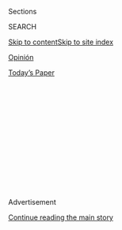 <div id="app">

<div>

<div>

<div>

<div class="NYTAppHideMasthead css-1q2w90k e1suatyy0">

<div class="section css-ui9rw0 e1suatyy2">

<div class="css-eph4ug er09x8g0">

<div class="css-6n7j50">

</div>

<span class="css-1dv1kvn">Sections</span>

<div class="css-10488qs">

<span class="css-1dv1kvn">SEARCH</span>

</div>

[Skip to content](#site-content)[Skip to site
index](#site-index)

</div>

<div id="masthead-section-label" class="css-1wr3we4 eaxe0e00">

[Opinión](https://www.nytimes.com/es/section/opinion)

</div>

<div class="css-10698na e1huz5gh0">

</div>

</div>

<div id="masthead-bar-one" class="section hasLinks css-15hmgas e1csuq9d3">

<div class="css-uqyvli e1csuq9d0">

</div>

<div class="css-1uqjmks e1csuq9d1">

</div>

<div class="css-9e9ivx">

[](https://myaccount.nytimes.com/auth/login?response_type=cookie&client_id=vi)

</div>

<div class="css-1bvtpon e1csuq9d2">

[Today’s
Paper](https://www.nytimes.com/section/todayspaper)

</div>

</div>

</div>

</div>

<div data-aria-hidden="false">

<div id="site-content" data-role="main">

<div>

<div class="css-1aor85t" style="opacity:0.000000001;z-index:-1;visibility:hidden">

<div class="css-1hqnpie">

<div class="css-epjblv">

<span class="css-17xtcya">[Opinión](/es/section/opinion)</span><span class="css-x15j1o">|</span><span class="css-fwqvlz">Los
algoritmos son los nuevos
editores</span>

</div>

<div class="css-k008qs">

<div class="css-1iwv8en">

<span class="css-18z7m18"></span>

<div>

</div>

</div>

<span class="css-1n6z4y">https://nyti.ms/2BU1k4A</span>

<div class="css-1705lsu">

<div class="css-4xjgmj">

<div class="css-4skfbu" data-role="toolbar" data-aria-label="Social Media Share buttons, Save button, and Comments Panel with current comment count" data-testid="share-tools">

  - 
  - 
  - 
  - 
    
    <div class="css-6n7j50">
    
    </div>

  - 

</div>

</div>

</div>

</div>

</div>

</div>

<div id="NYT_TOP_BANNER_REGION" class="css-13pd83m">

</div>

<div id="top-wrapper" class="css-1sy8kpn">

<div id="top-slug" class="css-l9onyx">

Advertisement

</div>

[Continue reading the main
story](#after-top)

<div class="ad top-wrapper" style="text-align:center;height:100%;display:block;min-height:250px">

<div id="top" class="place-ad" data-position="top" data-size-key="top">

</div>

</div>

<div id="after-top">

</div>

</div>

<div>

<div class="css-v5btjw etb61u70">

<div class="css-v05ibm etb61u71">

[Opinión](/es/section/opinion)

</div>

</div>

<div id="sponsor-wrapper" class="css-1hyfx7x">

<div id="sponsor-slug" class="css-19vbshk">

Supported by

</div>

[Continue reading the main
story](#after-sponsor)

<div id="sponsor" class="ad sponsor-wrapper" style="text-align:center;height:100%;display:block">

</div>

<div id="after-sponsor">

</div>

</div>

<div class="css-186x18t">

Comentario

</div>

<div class="css-1vkm6nb ehdk2mb0">

# Los algoritmos son los nuevos editores

</div>

¿Qué tienen en común Instagram, YouTube, Facebook, Amazon, Weibo y
Twitter? No son solo redes sociales o plataformas: son los grandes
editores de nuestra
realidad.

<div class="css-79elbk" data-testid="photoviewer-wrapper">

<div class="css-z3e15g" data-testid="photoviewer-wrapper-hidden">

</div>

<div class="css-1a48zt4 ehw59r15" data-testid="photoviewer-children">

![<span class="css-cnj6d5 e1z0qqy90" itemprop="copyrightHolder"><span class="css-1ly73wi e1tej78p0">Credit...</span><span><span>Dado
Ruvic/Reuters</span></span></span>](https://static01.nyt.com/images/2020/08/02/multimedia/02Carrion-ES/merlin_171683256_836a51a0-dc07-4047-b169-4bbbb85b62b4-articleLarge.jpg?quality=75&auto=webp&disable=upscale)

</div>

</div>

<div class="css-18e8msd">

<div class="css-vp77d3 epjyd6m0">

<div class="css-1baulvz">

Por [<span class="css-1baulvz last-byline" itemprop="name">Jorge
Carrión</span>](https://www.nytimes.com/by/jorge-carrion)

<div class="css-8atqhb">

Es escritor y crítico cultural.

</div>

</div>

</div>

  - 2 de agosto de
    2020

  - 
    
    <div class="css-4xjgmj">
    
    <div class="css-d8bdto" data-role="toolbar" data-aria-label="Social Media Share buttons, Save button, and Comments Panel with current comment count" data-testid="share-tools">
    
      - 
      - 
      - 
      - 
        
        <div class="css-6n7j50">
        
        </div>
    
      - 
    
    </div>
    
    </div>

</div>

</div>

<div class="section meteredContent css-1r7ky0e" name="articleBody" itemprop="articleBody">

<div class="css-1fanzo5 StoryBodyCompanionColumn">

<div class="css-53u6y8">

[Regístrate para recibir nuestro
boletín](https://www.nytimes.com/newsletters/el-times) con lo mejor de
The New York Times.

-----

BARCELONA — Aunque parezca mentira, la poeta indiocanadiense [Rupi
Kaur](https://www.instagram.com/rupikaur_/?hl=es), el youtuber mexicano
[Luisito Comunica](https://www.youtube.com/user/LuisitoComunicaa), el
empresario norteamericano Mark Zuckerberg, el escritor español [Javier
Castillo](https://elpais.com/elpais/2020/03/04/icon/1583314253_152494.html),
la escritora china Fang Fang y el presidente de Estados Unidos, Donald
Trump tienen algo importante en común. El principal canal de
comunicación de los seis es una red social o plataforma.
Respectivamente: Instagram, YouTube, Facebook, Amazon, Weibo y Twitter.

Cuando tienen algo que decir, se dirigen directamente a sus enormes
audiencias, sin edición, sin anestesia. La idea de que el editor no es
necesario se asocia con las redes sociales de mayor impacto y muchas
plataformas tecnológicas. Nada debe interponerse entre el productor de
discurso y su público. Nadie debe corregir, matizar, maquetar o
verificar. Hay que derribar las viejas jerarquías, para que el talento
brille en el nuevo panorama horizontal y democrático.

Pero eso es en realidad un espejismo, porque está claro que sí existe
una intermediación. El intermediario es algorítmico. El editor, en este
caso, es una fórmula matemática, una serie de protocolos automatizados
que no solo se apropia de los procesos de edición: los algoritmos están
editando la mismísima realidad. Ya va siendo hora de que las grandes
plataformas asuman que son, entre otras cosas, las editoriales más
poderosas de hoy. Editan en parte, incluso, a los medios y a las
editoriales tradicionales. [Versionando libremente a
Juvenal](https://www.merriam-webster.com/dictionary/quis%20custodiet%20ipsos%20custodes%3F "https://es.wikipedia.org/wiki/Quis_custodiet_ipsos_custodes%3F"),
me pregunto: ¿y quién edita a las editoriales de las editoriales?

Los miles de millones de dólares que están ganando Facebook, Instagram,
Twitter o Amazon con nuestro esfuerzo, nuestra artesanía y nuestro ego
deberían provocar que esas gigantescas corporaciones —y su extenso
parentesco— asuman su auténtica naturaleza. Les guste o no, son editores
de contenidos y de realidades. Y, como hacen los editores de libros,
películas, series o noticias, deberían pagar a quienes los producen
para ellos.

</div>

</div>

<div class="css-1fanzo5 StoryBodyCompanionColumn">

<div class="css-53u6y8">

El trabajo de los medios de comunicación y de las empresas de edición ha
sido, desde siempre, una mezcla de lectura, artesanía y curaduría. De
todo aquello que se crea y produce, los editores han decidido
tradicionalmente lo que merece ser leído. Y han liderado un proceso que
incluye la corrección, el arte, la impresión, la distribución o la
mercadotecnia. De ese modo, mejoran, domestican o embellecen el texto y
las imágenes de la pieza periodística o del libro. Y las hacen visibles.

Entre la producción y la recepción de textos, fotos o vídeos publicados
directamente en línea siguen existiendo mecanismos de selección, filtro
y publicidad. Pero son parcialmente inhumanos. Todo lo que nos llega a
través de Google, YouTube o Tik Tok ha sido decidido por sus respectivos
algoritmos, actualizaciones pixeladas de los tradicionales agentes de la
visibilidad. Si la apuesta por un libro de una editorial tradicional se
traduce en anuncios en prensa o en redes o en compra de espacio en
librerías, la de Amazon —que depende de cálculos que se producen en
algún lugar entre el Big Data y el [*machine
learning*](https://www.bbva.com/es/machine-learning-que-es-y-como-funciona/)—
también consiste, finalmente, en destacar ese título, en hacerlo brillar
en la selva oscura de internet.

Esos nuevos mecanismos de prescripción no buscan la mejora, la belleza o
la verificación de los contenidos, sino su viralidad. En eso las grandes
plataformas coinciden con las pequeñas fábricas de desinformación.
Quienes creen —absurdamente— que los virus pandémicos han sido creados
en laboratorios biológicos son víctimas de memes y noticias falsas que,
muchas veces, sí han sido diseñados en laboratorios de desinformación.
Mensajes que se benefician tanto de un diseño que apela a nuestros
instintos más primarios como de la tendencia de internet a difundir lo
que ya cuenta con gran difusión.

Se aprovechan —como dice Marta Peirano en su imprescindible [*El enemigo
conoce el
sistema*](https://www.megustaleer.com/libros/el-enemigo-conoce-el-sistema/MES-106841)—
de que “Facebook puede publicar noticias falsas como si fueran reales
sin temer una demanda, cosa que un periódico no puede hacer”, lo que
contribuye a la existencia de un “ecosistema mediático fraudulento”.
Entre las respuestas posibles a ese gravísimo problema, están la
artificial y la personal. Son buenas noticias que la red social haya
cambiado el algoritmo para privilegiar las noticias que estén basadas en
reportería, [como hizo a finales de
junio](https://fundaciongabo.org/es/etica-periodistica/noticias/facebook-cambia-su-algoritmo-para-favorecer-al-periodismo-con-reporteria);
y que potencie la figura del moderador —entre el editor y el censor—, al
tiempo que crea [un comité de asesores en cuestiones
éticas](https://www.nytimes.com/es/2020/05/06/espanol/opinion/facebook-junta-supervision.html).
La intermediación algorítmica debe convivir con la humana. [Con esa
precaria alianza
Facebook](https://www.nytimes.com/es/2018/12/28/espanol/facebook-moderadores.html)
modera a sus casi 2500 millones de usuarios. O lo intenta.

También en su principal dimensión editorial, la que implica la
publicación constante de millones de contenidos informativos y
culturales, las plataformas deberían asumir su papel de intermediadoras.
Económicamente. Si el sistema que hemos heredado del siglo XX paga a los
creadores un porcentaje muy bajo de los derechos de autor que genera su
trabajo, el que ha emergido en el siglo XXI por lo general no paga nada.
Se basa en la consigna de que tú te explotas a ti mismo. Después, con
suerte, consigues articular una comunidad de fans que se autoexplotan en
tu beneficio. Y de todo ese trabajo gratuito tú puedes llegar a extraer
ingresos secundarios, pero quienes más se benefician son las
corporaciones (y sus accionistas). Y la gran mayoría de la humanidad
(conectada) sale perdiendo.

</div>

</div>

<div class="css-1fanzo5 StoryBodyCompanionColumn">

<div class="css-53u6y8">

De modo que las mayores redes sociales y plataformas no solo deberían
controlar los contenidos violentos y los mensajes de odio, que sabemos
que están decidiendo [limpiezas
étnicas](https://www.nytimes.com/es/2018/10/18/espanol/facebook-violencia-rohinya-birmania.html)
y elecciones democráticas. También tendrían que diseñar políticas
económicas para asumir que están cocreando millones de contenidos
narrativos, artísticos, pedagógicos, humorísticos y mediáticos; y actuar
como editores éticos de sus trabajadores voluntarios.

El modelo de YouTube ha demostrado ser moderadamente exitoso. Los
youtubers cobran [según la repercusión de sus
vídeos](https://www.nytimes.com/2008/12/11/business/media/11youtube.html).
Y, aunque parezca mentira, los artistas están ganando de media, por las
reproducciones de sus canciones en Spotify o Apple Music, [más del 10
por
ciento](https://www.businessinsider.es/cuantas-reproducciones-spotify-necesitan-ganar-1-euro-491653)
de derechos de autor que ingresaban (o ingresan) por sus discos. También
deberían cobrar sus honorarios, derechos, comisiones o anticipos los
autores de hilos de Twitter, de historias de Instagram o de libros casi
autoeditados en Amazon. Al fin y al cabo, los creadores digitales están
trabajando tanto para su propia marca personal como para las
plataformas. Y estas se están lucrando con los datos y con la publicidad
gracias a la atención, el prestigio o el tráfico que generan sus
usuarios más constantes y creativos.

Jorge Carrión, colaborador regular de The New York Times, es escritor y
director del máster en Creación Literaria y del posgrado en Creación de
Contenidos y Nuevas Narrativas Digitales de la UPF-BSM. Su nuevo libro
se titula *Lo viral*.

</div>

</div>

<div>

</div>

</div>

<div>

</div>

<div>

</div>

<div>

</div>

<div>

<div id="bottom-wrapper" class="css-1ede5it">

<div id="bottom-slug" class="css-l9onyx">

Advertisement

</div>

[Continue reading the main
story](#after-bottom)

<div id="bottom" class="ad bottom-wrapper" style="text-align:center;height:100%;display:block;min-height:90px">

</div>

<div id="after-bottom">

</div>

</div>

</div>

</div>

</div>

## Site Index

<div>

</div>

## Site Information Navigation

  - [© <span>2020</span> <span>The New York Times
    Company</span>](https://help.nytimes.com/hc/en-us/articles/115014792127-Copyright-notice)

<!-- end list -->

  - [NYTCo](https://www.nytco.com/)
  - [Contact
    Us](https://help.nytimes.com/hc/en-us/articles/115015385887-Contact-Us)
  - [Work with us](https://www.nytco.com/careers/)
  - [Advertise](https://nytmediakit.com/)
  - [T Brand Studio](http://www.tbrandstudio.com/)
  - [Your Ad
    Choices](https://www.nytimes.com/privacy/cookie-policy#how-do-i-manage-trackers)
  - [Privacy](https://www.nytimes.com/privacy)
  - [Terms of
    Service](https://help.nytimes.com/hc/en-us/articles/115014893428-Terms-of-service)
  - [Terms of
    Sale](https://help.nytimes.com/hc/en-us/articles/115014893968-Terms-of-sale)
  - [Site
    Map](https://spiderbites.nytimes.com)
  - [Help](https://help.nytimes.com/hc/en-us)
  - [Subscriptions](https://www.nytimes.com/subscription?campaignId=37WXW)

</div>

</div>

</div>

</div>
